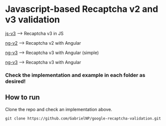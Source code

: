 # Javascript-based Recaptcha v2 and v3 validation

[js-v3](./js-v3/) --> Recaptcha v3 in JS


[ng-v2](./ng-v2/) --> Recaptcha v2 with Angular


[ng-v3](./ng-v3/) --> Recaptcha v3 with Angular (simple)


[ng-v3](./ng-v3/) --> Recaptcha v3 with Angular

### Check the implementation and example in each folder as desired!

## How to run

Clone the repo and check an implementation above.

```
git clone https://github.com/GabrielNP/google-recaptcha-validation.git
```